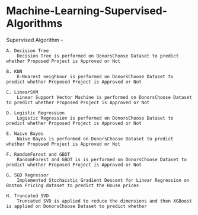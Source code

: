 # Machine-Learning-Supervised-Algorithms

 Supervised Algorithm -
	
	A. Decision Tree
		Decision Tree is performed on DonorsChoose Dataset to predict whether Proposed Project is Approved or Not

	B. KNN
		K-Nearest neighbour is performed on DonorsChoose Dataset to predict whether Proposed Project is Approved or Not

	C. LinearSVM
		Linear Support Vector Machine is performed on DonorsChoose Dataset to predict whether Proposed Project is Approved or Not

	D. Logistic Regression
		Logistic Regression is performed on DonorsChoose Dataset to predict whether Proposed Project is Approved or Not

	E. Naive Bayes
		Naive Bayes is performed on DonorsChoose Dataset to predict whether Proposed Project is Approved or Not

	F. RandomForest and GBDT
		RandomForest and GBDT is is performed on DonorsChoose Dataset to predict whether Proposed Project is Approved or Not

	G. SGD Regressor
		Implemented Stochaistic Gradient Descent for Linear Regression on Boston Pricing dataset to predict the House prices
 
	H. Truncated SVD
		Truncated SVD is applied to reduce the dimensions and then XGBoost is applied on DonorsChoose Dataset to predict whether 
